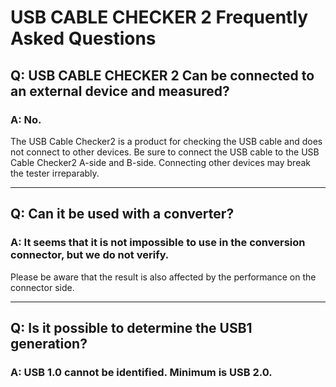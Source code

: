 # USB CABLE CHECKER 2 Frequently Asked Questions

## Q: USB CABLE CHECKER 2 Can be connected to an external device and measured?

### A: No.
The USB Cable Checker2 is a product for checking the USB cable and does not connect to other devices.
Be sure to connect the USB cable to the USB Cable Checker2 A-side and B-side.
Connecting other devices may break the tester irreparably.

----

## Q: Can it be used with a converter?

### A: It seems that it is not impossible to use in the conversion connector, but we do not verify.
Please be aware that the result is also affected by the performance on the connector side.

----

## Q: Is it possible to determine the USB1 generation?

### A: USB 1.0 cannot be identified. Minimum is USB 2.0.
